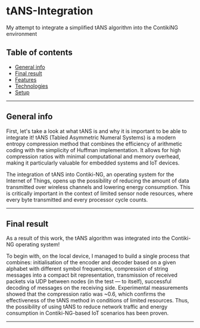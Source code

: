 # tANS-Integration
My attempt to integrate a simplified tANS algorithm into the ContikiNG environment

## Table of contents
* [General info](#general-info)  
* [Final result](#final-result)  
* [Features](#features)  
* [Technologies](#technologies)  
* [Setup](#setup)  

---

## General info  
First, let's take a look at what tANS is and why it is important to be able to integrate it!
tANS (Tabled Asymmetric Numeral Systems) is a modern entropy compression method that combines the efficiency of arithmetic coding with the simplicity of Huffman implementation. It allows for high compression ratios with minimal computational and memory overhead, making it particularly valuable for embedded systems and IoT devices.

The integration of tANS into Contiki-NG, an operating system for the Internet of Things, opens up the possibility of reducing the amount of data transmitted over wireless channels and lowering energy consumption. This is critically important in the context of limited sensor node resources, where every byte transmitted and every processor cycle counts.

---

## Final result  
As a result of this work, the tANS algorithm was integrated into the Contiki-NG operating system!

To begin with, on the local device, I managed to build a single process that combines: initialisation of the encoder and decoder based on a given alphabet with different symbol frequencies, compression of string messages into a compact bit representation, transmission of received packets via UDP between nodes (in the test — to itself), successful decoding of messages on the receiving side.
Experimental measurements showed that the compression ratio was ~0.6, which confirms the effectiveness of the tANS method in conditions of limited resources. Thus, the possibility of using tANS to reduce network traffic and energy consumption in Contiki-NG-based IoT scenarios has been proven.

---
